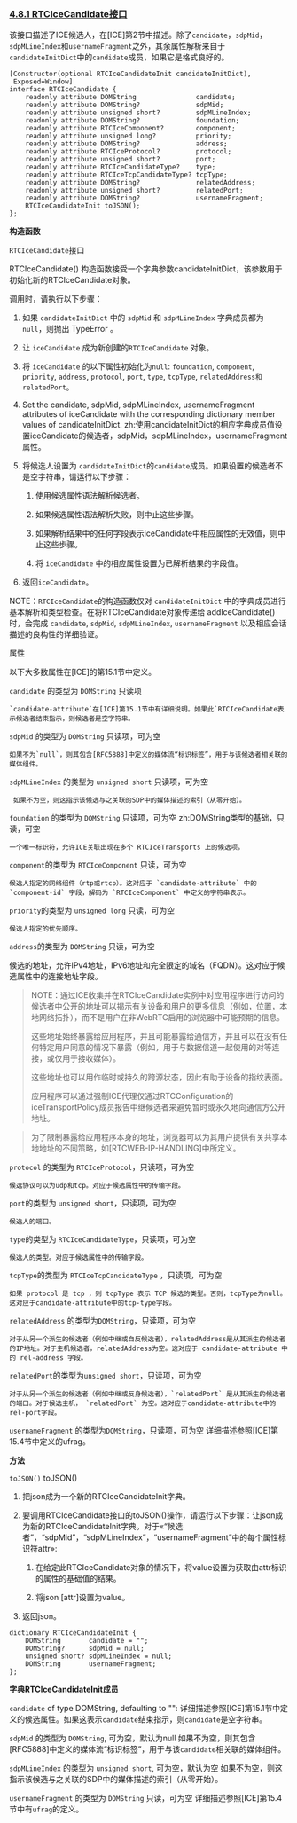 ### [4.8.1 RTCIceCandidate接口](https://w3c.github.io/webrtc-pc/#rtcicecandidate-interface)

该接口描述了ICE候选人，在[ICE]第2节中描述。除了`candidate`，`sdpMid`，`sdpMLineIndex`和`usernameFragment`之外，其余属性解析来自于`candidateInitDict`中的`candidate`成员，如果它是格式良好的。

```
[Constructor(optional RTCIceCandidateInit candidateInitDict),
 Exposed=Window]
interface RTCIceCandidate {
    readonly attribute DOMString               candidate;
    readonly attribute DOMString?              sdpMid;
    readonly attribute unsigned short?         sdpMLineIndex;
    readonly attribute DOMString?              foundation;
    readonly attribute RTCIceComponent?        component;
    readonly attribute unsigned long?          priority;
    readonly attribute DOMString?              address;
    readonly attribute RTCIceProtocol?         protocol;
    readonly attribute unsigned short?         port;
    readonly attribute RTCIceCandidateType?    type;
    readonly attribute RTCIceTcpCandidateType? tcpType;
    readonly attribute DOMString?              relatedAddress;
    readonly attribute unsigned short?         relatedPort;
    readonly attribute DOMString?              usernameFragment;
    RTCIceCandidateInit toJSON();
};
```

**构造函数**

`RTCIceCandidate`接口

RTCIceCandidate() 构造函数接受一个字典参数candidateInitDict，该参数用于初始化新的RTCIceCandidate对象。

调用时，请执行以下步骤：

1. 如果 `candidateInitDict` 中的 `sdpMid` 和 `sdpMLineIndex` 字典成员都为 `null`，则抛出 TypeError 。

2. 让 `iceCandidate` 成为新创建的`RTCIceCandidate` 对象。

3. 将 `iceCandidate` 的以下属性初始化为`null`: `foundation`, `component`, `priority`, `address`, `protocol`, `port`, `type`, `tcpType`, `relatedAddress和relatedPort`。

4. Set the candidate, sdpMid, sdpMLineIndex, usernameFragment attributes of iceCandidate with the corresponding dictionary member values of candidateInitDict.
zh:使用candidateInitDict的相应字典成员值设置iceCandidate的候选者，sdpMid，sdpMLineIndex，usernameFragment属性。

5. 将候选人设置为 `candidateInitDict`的`candidate`成员。如果设置的候选者不是空字符串，请运行以下步骤：

	1. 使用候选属性语法解析候选者。

	2. 如果候选属性语法解析失败，则中止这些步骤。

	3. 如果解析结果中的任何字段表示iceCandidate中相应属性的无效值，则中止这些步骤。

	4. 将 `iceCandidate` 中的相应属性设置为已解析结果的字段值。

6. 返回`iceCandidate`。


NOTE：`RTCIceCandidate`的构造函数仅对 `candidateInitDict` 中的字典成员进行基本解析和类型检查。在将RTCIceCandidate对象传递给 addIceCandidate() 时，会完成 `candidate`, `sdpMid`, `sdpMLineIndex`, `usernameFragment` 以及相应会话描述的良构性的详细验证。

属性

以下大多数属性在[ICE]的第15.1节中定义。

`candidate` 的类型为 `DOMString` 只读项

	`candidate-attribute`在[ICE]第15.1节中有详细说明。如果此`RTCIceCandidate表示候选者结束指示，则候选者是空字符串。

`sdpMid` 的类型为 `DOMString` 只读项，可为空

	如果不为`null`，则其包含[RFC5888]中定义的媒体流“标识标签”，用于与该候选者相关联的媒体组件。

`sdpMLineIndex` 的类型为 `unsigned short` 只读项，可为空

	 如果不为空，则这指示该候选与之关联的SDP中的媒体描述的索引（从零开始）。

`foundation` 的类型为 `DOMString` 只读项，可为空
zh:DOMString类型的基础，只读，可空

	一个唯一标识符，允许ICE关联出现在多个 RTCIceTransports 上的候选项。

`component`的类型为 `RTCIceComponent` 只读，可为空

	候选人指定的网络组件（rtp或rtcp）。这对应于 `candidate-attribute` 中的 `component-id` 字段，解码为 `RTCIceComponent` 中定义的字符串表示。

`priority`的类型为 `unsigned long` 只读，可为空

	候选人指定的优先顺序。

`address`的类型为 `DOMString` 只读，可为空

候选的地址，允许IPv4地址，IPv6地址和完全限定的域名（FQDN）。这对应于候选属性中的连接地址字段。

>NOTE：通过ICE收集并在RTCIceCandidate实例中对应用程序进行访问的候选者中公开的地址可以揭示有关设备和用户的更多信息（例如，位置，本地网络拓扑），而不是用户在非WebRTC启用的浏览器中可能预期的信息。
>
> 这些地址始终暴露给应用程序，并且可能暴露给通信方，并且可以在没有任何特定用户同意的情况下暴露（例如，用于与数据信道一起使用的对等连接，或仅用于接收媒体）。
>
>
>这些地址也可以用作临时或持久的跨源状态，因此有助于设备的指纹表面。
>
>
>应用程序可以通过强制ICE代理仅通过RTCConfiguration的iceTransportPolicy成员报告中继候选者来避免暂时或永久地向通信方公开地址。
>

>
>为了限制暴露给应用程序本身的地址，浏览器可以为其用户提供有关共享本地地址的不同策略，如[RTCWEB-IP-HANDLING]中所定义。

`protocol` 的类型为 `RTCIceProtocol`，只读项，可为空

	候选协议可以为udp和tcp。对应于候选属性中的传输字段。

`port`的类型为 `unsigned short`，只读项，可为空

	候选人的端口。

`type`的类型为 `RTCIceCandidateType`，只读项，可为空

	候选人的类型。对应于候选属性中的传输字段。

`tcpType`的类型为 `RTCIceTcpCandidateType` ，只读项，可为空

	如果 protocol 是 tcp ，则 tcpType 表示 TCP 候选的类型。否则，tcpType为null。这对应于candidate-attribute中的tcp-type字段。

`relatedAddress` 的类型为`DOMString`，只读项，可为空

	对于从另一个派生的候选者（例如中继或自反候选者），relatedAddress是从其派生的候选者的IP地址。对于主机候选者，relatedAddress为空。这对应于 candidate-attribute 中的 rel-address 字段。

`relatedPort`的类型为`unsigned short`，只读项，可为空

	对于从另一个派生的候选者（例如中继或反身候选者），`relatedPort` 是从其派生的候选者的端口。对于候选主机， `relatedPort` 为空。这对应于candidate-attribute中的rel-port字段。

`usernameFragment` 的类型为`DOMString`，只读项，可为空
	详细描述参照[ICE]第15.4节中定义的ufrag。
	
**方法**

`toJSON()`
toJSON()



1. 把json成为一个新的RTCIceCandidateInit字典。

2. 要调用RTCIceCandidate接口的toJSON()操作，请运行以下步骤：让json成为新的RTCIceCandidateInit字典。对于«“候选者”，“sdpMid”，“sdpMLineIndex”，“usernameFragment”中的每个属性标识符attr»:

	1. 在给定此RTCIceCandidate对象的情况下，将value设置为获取由attr标识的属性的基础值的结果。

	2. 将json [attr]设置为value。

3. 返回json。

```
dictionary RTCIceCandidateInit {
    DOMString       candidate = "";
    DOMString?      sdpMid = null;
    unsigned short? sdpMLineIndex = null;
    DOMString       usernameFragment;
};
```

**字典RTCIceCandidateInit成员**

`candidate` of type DOMString, defaulting to "":
	详细描述参照[ICE]第15.1节中定义的候选属性。如果这表示`candidate`结束指示，则`candidate`是空字符串。

`sdpMid` 的类型为 `DOMString`, 可为空，默认为null
	如果不为空，则其包含[RFC5888]中定义的媒体流“标识标签”，用于与该`candidate`相关联的媒体组件。

`sdpMLineIndex` 的类型为 `unsigned short`, 可为空，默认为空
	如果不为空，则这指示该候选与之关联的SDP中的媒体描述的索引（从零开始）。

`usernameFragment` 的类型为 `DOMString` 只读，可为空
	详细描述参照[ICE]第15.4节中有`ufrag`的定义。
	
